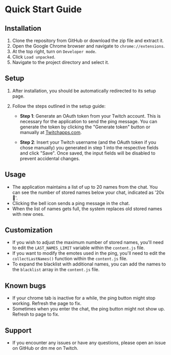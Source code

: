 # Quick Start Guide

## Installation

1. Clone the repository from GitHub or download the zip file and extract it.
2. Open the Google Chrome browser and navigate to `chrome://extensions`.
3. At the top right, turn on `Developer mode`.
4. Click `Load unpacked`.
5. Navigate to the project directory and select it.

## Setup

1. After installation, you should be automatically redirected to its setup page.
2. Follow the steps outlined in the setup guide:

   - **Step 1**: Generate an OAuth token from your Twitch account. This is necessary for the application to send the ping message. You can generate the token by clicking the "Generate token" button or manually at [Twitchapps.com](https://twitchapps.com/tmi/).

   - **Step 2**: Insert your Twitch username (and the OAuth token if you chose manually) you generated in step 1 into the respective fields and click "Save". Once saved, the input fields will be disabled to prevent accidental changes.

## Usage

- The application maintains a list of up to 20 names from the chat. You can see the number of stored names below your chat, indicated as '20x🔔'.
- Clicking the bell icon sends a ping message in the chat.
- When the list of names gets full, the system replaces old stored names with new ones.

## Customization

- If you wish to adjust the maximum number of stored names, you'll need to edit the `LAST_NAMES_LIMIT` variable within the `content.js` file.
- If you want to modify the emotes used in the ping, you'll need to edit the `collectLastNames()` function within the `content.js` file.
- To expand the blacklist with additional names, you can add the names to the `blacklist` array in the `content.js` file.

## Known bugs

- If your chrome tab is inactive for a while, the ping button might stop working. Refresh the page to fix.
- Sometimes when you enter the chat, the ping button might not show up. Refresh to page to fix.

## Support

- If you encounter any issues or have any questions, please open an issue on GitHub or dm me on Twitch.
